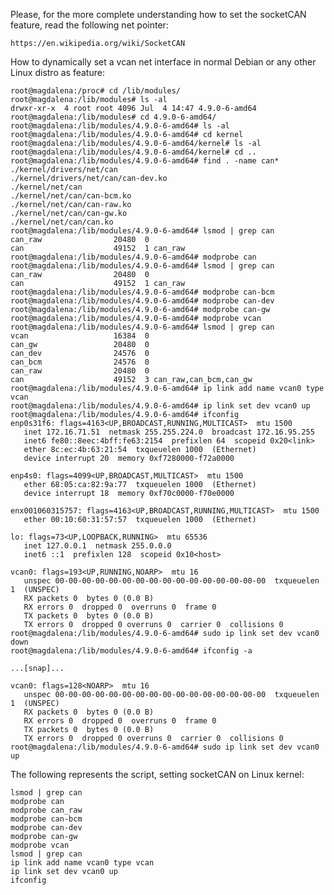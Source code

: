 Please, for the more complete understanding how to set the socketCAN feature, read the following net pointer:

	https://en.wikipedia.org/wiki/SocketCAN

How to dynamically set a vcan net interface in normal Debian or any other Linux distro as feature:

    root@magdalena:/proc# cd /lib/modules/
    root@magdalena:/lib/modules# ls -al
    drwxr-xr-x  4 root root 4096 Jul  4 14:47 4.9.0-6-amd64
    root@magdalena:/lib/modules# cd 4.9.0-6-amd64/
    root@magdalena:/lib/modules/4.9.0-6-amd64# ls -al
    root@magdalena:/lib/modules/4.9.0-6-amd64# cd kernel
    root@magdalena:/lib/modules/4.9.0-6-amd64/kernel# ls -al
    root@magdalena:/lib/modules/4.9.0-6-amd64/kernel# cd ..
    root@magdalena:/lib/modules/4.9.0-6-amd64# find . -name can*
    ./kernel/drivers/net/can
    ./kernel/drivers/net/can/can-dev.ko
    ./kernel/net/can
    ./kernel/net/can/can-bcm.ko
    ./kernel/net/can/can-raw.ko
    ./kernel/net/can/can-gw.ko
    ./kernel/net/can/can.ko
    root@magdalena:/lib/modules/4.9.0-6-amd64# lsmod | grep can
    can_raw                20480  0
    can                    49152  1 can_raw
    root@magdalena:/lib/modules/4.9.0-6-amd64# modprobe can
    root@magdalena:/lib/modules/4.9.0-6-amd64# lsmod | grep can
    can_raw                20480  0
    can                    49152  1 can_raw
    root@magdalena:/lib/modules/4.9.0-6-amd64# modprobe can-bcm
    root@magdalena:/lib/modules/4.9.0-6-amd64# modprobe can-dev
    root@magdalena:/lib/modules/4.9.0-6-amd64# modprobe can-gw
    root@magdalena:/lib/modules/4.9.0-6-amd64# modprobe vcan
    root@magdalena:/lib/modules/4.9.0-6-amd64# lsmod | grep can
    vcan                   16384  0
    can_gw                 20480  0
    can_dev                24576  0
    can_bcm                24576  0
    can_raw                20480  0
    can                    49152  3 can_raw,can_bcm,can_gw
    root@magdalena:/lib/modules/4.9.0-6-amd64# ip link add name vcan0 type vcan
    root@magdalena:/lib/modules/4.9.0-6-amd64# ip link set dev vcan0 up
    root@magdalena:/lib/modules/4.9.0-6-amd64# ifconfig
    enp0s31f6: flags=4163<UP,BROADCAST,RUNNING,MULTICAST>  mtu 1500
	   inet 172.16.71.51  netmask 255.255.224.0  broadcast 172.16.95.255
	   inet6 fe80::8eec:4bff:fe63:2154  prefixlen 64  scopeid 0x20<link>
	   ether 8c:ec:4b:63:21:54  txqueuelen 1000  (Ethernet)
	   device interrupt 20  memory 0xf7280000-f72a0000  

    enp4s0: flags=4099<UP,BROADCAST,MULTICAST>  mtu 1500
	   ether 68:05:ca:82:9a:77  txqueuelen 1000  (Ethernet)
	   device interrupt 18  memory 0xf70c0000-f70e0000  

    enx001060315757: flags=4163<UP,BROADCAST,RUNNING,MULTICAST>  mtu 1500
	   ether 00:10:60:31:57:57  txqueuelen 1000  (Ethernet)

    lo: flags=73<UP,LOOPBACK,RUNNING>  mtu 65536
	   inet 127.0.0.1  netmask 255.0.0.0
	   inet6 ::1  prefixlen 128  scopeid 0x10<host>

    vcan0: flags=193<UP,RUNNING,NOARP>  mtu 16
	   unspec 00-00-00-00-00-00-00-00-00-00-00-00-00-00-00-00  txqueuelen 1  (UNSPEC)
	   RX packets 0  bytes 0 (0.0 B)
	   RX errors 0  dropped 0  overruns 0  frame 0
	   TX packets 0  bytes 0 (0.0 B)
	   TX errors 0  dropped 0 overruns 0  carrier 0  collisions 0
    root@magdalena:/lib/modules/4.9.0-6-amd64# sudo ip link set dev vcan0 down
    root@magdalena:/lib/modules/4.9.0-6-amd64# ifconfig -a

    ...[snap]...

    vcan0: flags=128<NOARP>  mtu 16
	   unspec 00-00-00-00-00-00-00-00-00-00-00-00-00-00-00-00  txqueuelen 1  (UNSPEC)
	   RX packets 0  bytes 0 (0.0 B)
	   RX errors 0  dropped 0  overruns 0  frame 0
	   TX packets 0  bytes 0 (0.0 B)
	   TX errors 0  dropped 0 overruns 0  carrier 0  collisions 0
    root@magdalena:/lib/modules/4.9.0-6-amd64# sudo ip link set dev vcan0 up    
    
The following represents the script, setting socketCAN on Linux kernel:

	lsmod | grep can
	modprobe can
	modprobe can_raw
	modprobe can-bcm
	modprobe can-dev
	modprobe can-gw
	modprobe vcan
	lsmod | grep can
	ip link add name vcan0 type vcan
	ip link set dev vcan0 up
	ifconfig
